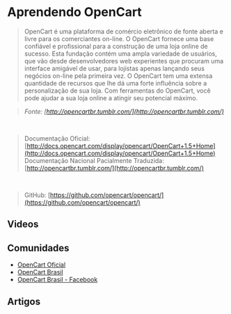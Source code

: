 # Aprendendo OpenCart

> OpenCart é uma plataforma de comércio eletrônico de fonte aberta e livre para os comerciantes on-line. O OpenCart fornece uma base confiável e profissional para a construção de uma loja online de sucesso. Esta fundação contém uma ampla variedade de usuários, que vão desde desenvolvedores web experientes que procuram uma interface amigável de usar, para lojistas apenas lançando seus negócios on-line pela primeira vez. O OpenCart tem uma extensa quantidade de recursos que lhe dá uma forte influência sobre a personalização de sua loja. Com ferramentas do OpenCart, você pode ajudar a sua loja online a atingir seu potencial máximo. 

> *Fonte: [http://opencartbr.tumblr.com/](http://opencartbr.tumblr.com/)*

<br>

> Documentação Oficial: [http://docs.opencart.com/display/opencart/OpenCart+1.5+Home](http://docs.opencart.com/display/opencart/OpenCart+1.5+Home)
> Documentação Nacional Pacialmente Traduzida: [http://opencartbr.tumblr.com/](http://opencartbr.tumblr.com/)

<br>

> GitHub: [https://github.com/opencart/opencart/](https://github.com/opencart/opencart/)

## Videos

## Comunidades
* [OpenCart Oficial](http://www.opencart.com/)
* [OpenCart Brasil](http://www.opencart.com/)
* [OpenCart Brasil - Facebook](http://www.facebook.com/groups/opencart.brasil.oficial/)

## Artigos